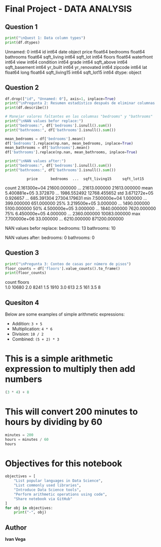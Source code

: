 


# Final Project - DATA ANALYSIS










## Question 1
```python
print("\nQuest 1: Data column types")
print(df.dtypes)
````
Unnamed: 0         int64
id                 int64
date              object
price            float64
bedrooms         float64
bathrooms        float64
sqft_living        int64
sqft_lot           int64
floors           float64
waterfront         int64
view               int64
condition          int64
grade              int64
sqft_above         int64
sqft_basement      int64
yr_built           int64
yr_renovated       int64
zipcode            int64
lat              float64
long             float64
sqft_living15      int64
sqft_lot15         int64
dtype: object




## Question 2
```python
df.drop(["id", "Unnamed: 0"], axis=1, inplace=True)
print("\nPregunta 2: Resumen estadístico después de eliminar columnas 'id' y 'Unnamed: 0'")
print(df.describe())

# Manejar valores faltantes en las columnas "bedrooms" y "bathrooms"
print("\nNAN values befor replace:")
print("bedrooms:", df['bedrooms'].isnull().sum())
print("bathrooms:", df['bathrooms'].isnull().sum())

mean_bedrooms = df['bedrooms'].mean()
df['bedrooms'].replace(np.nan, mean_bedrooms, inplace=True)
mean_bathrooms = df['bathrooms'].mean()
df['bathrooms'].replace(np.nan, mean_bathrooms, inplace=True)

print("\nNAN values after:")
print("bedrooms:", df['bedrooms'].isnull().sum())
print("bathrooms:", df['bathrooms'].isnull().sum())
````
              price      bedrooms  ...  sqft_living15     sqft_lot15
count  2.161300e+04  21600.000000  ...   21613.000000   21613.000000
mean   5.400881e+05      3.372870  ...    1986.552492   12768.455652
std    3.671272e+05      0.926657  ...     685.391304   27304.179631
min    7.500000e+04      1.000000  ...     399.000000     651.000000
25%    3.219500e+05      3.000000  ...    1490.000000    5100.000000
50%    4.500000e+05      3.000000  ...    1840.000000    7620.000000
75%    6.450000e+05      4.000000  ...    2360.000000   10083.000000
max    7.700000e+06     33.000000  ...    6210.000000  871200.000000



NAN values befor replace:
bedrooms: 13
bathrooms: 10

NAN values after:
bedrooms: 0
bathrooms: 0




## Question 3 

```python
print("\nPregunta 3: Conteo de casas por número de pisos")
floor_counts = df['floors'].value_counts().to_frame()
print(floor_counts)
````
 count
floors       
1.0     10680
2.0      8241
1.5      1910
3.0       613
2.5       161
3.5         8



## Quesiton 4
Below are some examples of simple arithmetic expressions:  
- Addition: `3 + 5`  
- Multiplication: `4 * 6`  
- Division: `10 / 2`  
- Combined: `(5 + 2) * 3`




# This is a simple arithmetic expression to multiply then add numbers
```python
(3 * 4) + 8
````



# This will convert 200 minutes to hours by dividing by 60
```python
minutes = 200
hours = minutes / 60
hours
````


# Objectives for this notebook
```python
objectives = [
    "List popular languages in Data Science",
    "List commonly used libraries",
    "Introduce Data Science tools",
    "Perform arithmetic operations using code",
    "Share notebook via GitHub"
]
for obj in objectives:
    print("-", obj)
````



## Author  
**Ivan Vega**


